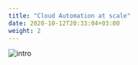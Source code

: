 ```yaml
---
title: "Cloud Automation at scale"
date: 2020-10-12T20:33:04+03:00
weight: 2
---
```


![intro](/images/intro/intro.png)